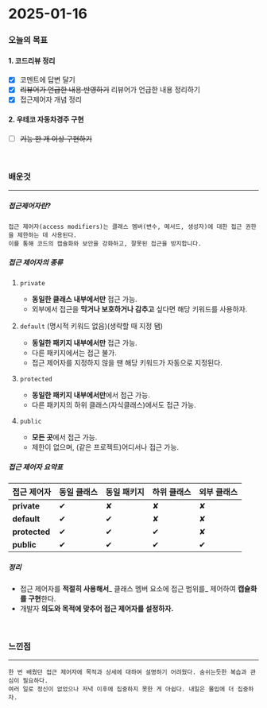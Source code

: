 # 2025-01-16

### 오늘의 목표

#### 1. 코드리뷰 정리
- [x] 코멘트에 답변 달기
- [x] ~~리뷰어가 언급한 내용 반영하기~~ 리뷰어가 언급한 내용 정리하기
- [x] 접근제어자 개념 정리

#### 2. 우테코 자동차경주 구현
- [ ] ~~기능 한 개 이상 구현하기~~

<br>

### 배운것
- - -

##### 접근제어자란?
```
접근 제어자(access modifiers)는 클래스 멤버(변수, 메서드, 생성자)에 대한 접근 권한을 제한하는 데 사용된다.
이를 통해 코드의 캡슐화와 보안을 강화하고, 잘못된 접근을 방지합니다.
```

##### 접근 제어자의 종류
1. `private`
   - **동일한 클래스 내부에서만** 접근 가능.
   - 외부에서 접근을 **막거나 보호하거나 감추고** 싶다면 해당 키워드를 사용하자.

2. `default` (명시적 키워드 없음)(생략할 때 지정 됌)  
   - **동일한 패키지 내부에서만** 접근 가능.
   - 다른 패키지에서는 접근 불가.
   - 접근 제어자를 지정하지 않을 땐 해당 키워드가 자동으로 지정된다.

3. `protected`  
   - **동일한 패키지 내부에서만**에서 접근 가능.
   - 다른 패키지의 하위 클래스(자식클래스)에서도 접근 가능.

4. `public` 
   - **모든 곳**에서 접근 가능.
   - 제한이 없으며, (같은 프로젝트)어디서나 접근 가능.

##### 접근 제어자 요약표
| 접근 제어자 | 동일 클래스 | 동일 패키지 | 하위 클래스 | 외부 클래스 |
|-------------|-------------|-------------|-------------|-------------|
| **private** | ✔           | ✘           | ✘           | ✘           |
| **default** | ✔           | ✔           | ✘           | ✘           |
| **protected** | ✔          | ✔           | ✔           | ✘           |
| **public**  | ✔           | ✔           | ✔           | ✔           |

##### 정리
- 접근 제어자를 **적절히 사용해서**_ 클래스 멤버 요소에 접근 범위를_ 제어하여 **캡슐화를 구현**한다.
- 개발자 **의도와 목적에 맞추어 접근 제어자를 설정하자.**

<br>

### 느낀점
- - - 
    한 번 배웠던 접근 제어자에 목적과 상세에 대하여 설명하기 어려웠다. 숨쉬는듯한 복습과 관심이 필요하다.
    여러 일로 정신이 없었으나 저녁 이후에 집중하지 못한 게 아쉽다. 내일은 몰입에 더 집중하자.